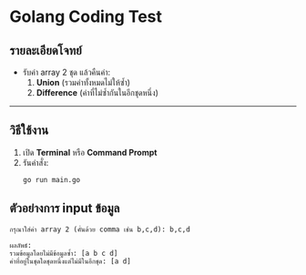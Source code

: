 # Golang Coding Test

## รายละเอียดโจทย์
- รับค่า array 2 ชุด แล้วคืนค่า:
  1. **Union** (รวมค่าทั้งหมดไม่ให้ซ้ำ)
  2. **Difference** (ค่าที่ไม่ซ้ำกันในอีกชุดหนึ่ง)

---

## วิธีใช้งาน
1. เปิด **Terminal** หรือ **Command Prompt**
2. รันคำสั่ง:
   ```sh
   go run main.go

## ตัวอย่างการ input ข้อมูล

``` กรุณาใส่ค่า array 1 (คั่นด้วย comma เช่น a,b,c): a,b,c
กรุณาใส่ค่า array 2 (คั่นด้วย comma เช่น b,c,d): b,c,d

ผลลัพธ์:
รวมข้อมูลโดยไม่มีข้อมูลซ้ำ: [a b c d]
ค่าที่อยู่ในชุดใดชุดหนึ่งแต่ไม่มีในอีกชุด: [a d]
